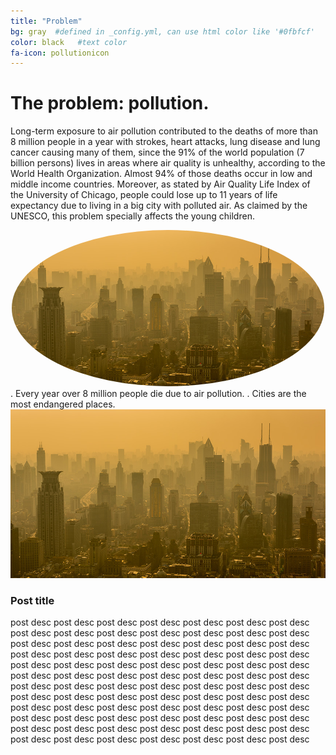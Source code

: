 ```yaml
---
title: "Problem"
bg: gray  #defined in _config.yml, can use html color like '#0fbfcf'
color: black   #text color
fa-icon: pollutionicon
---
```



# **The problem: pollution.**

Long-term exposure to air pollution contributed to the deaths of more than 8 million people in a year with strokes, heart attacks, lung disease and lung cancer causing many of them, since the 91% of the world population (7 billion persons) lives in areas where air quality is unhealthy, according to the World Health Organization. Almost 94% of those deaths occur in low and middle income countries. Moreover, as stated by Air Quality Life Index of the University of Chicago, people could lose up to 11 years of life expectancy due to living in a big city with polluted air. As claimed by the UNESCO, this problem specially affects the young children.

<style>
.alignleft{
    width: 500px;
    height: 250px;
    text-align: right;
    border-radius: 70%;
}
</style>

<center>
    <img src="img/pollutionCity.jpg" alt="pollution" class="alignleft"/>
</center>
. Every year over 8 million people die due to air pollution.
. Cities are the most endangered places.


<div class="post-container">                
    <div class="post-thumb"><img src=" img/pollutionCity.jpg" alt="pollution"/></div>
    <div class="post-content">
        <h3 class="post-title">Post title</h3>
        <p>post desc post desc post desc post desc post desc post desc post desc post desc post desc post desc post desc post desc post desc post desc post desc post desc post desc post desc post desc post desc post desc post desc post desc post desc post desc post desc post desc post desc post desc post desc post desc post desc post desc post desc post desc post desc post desc post desc post desc post desc post desc post desc post desc post desc post desc post desc post desc post desc post desc post desc post desc post desc post desc post desc post desc post desc post desc post desc post desc post desc post desc post desc post desc post desc post desc post desc post desc post desc post desc post desc post desc post desc post desc post desc post desc post desc post desc post desc post desc post desc post desc post desc post desc post desc </p>
   </div>
</div>
